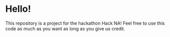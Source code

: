 # Hello!
This repository is a project for the hackathon Hack NA! Feel free to use this code as much as you want as long as you give us credit.
